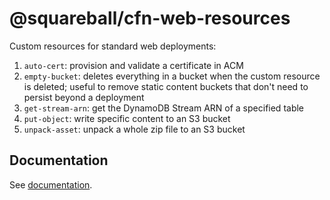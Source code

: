 # @squareball/cfn-web-resources

Custom resources for standard web deployments:

1. `auto-cert`: provision and validate a certificate in ACM
1. `empty-bucket`: deletes everything in a bucket when the custom resource is deleted; useful to remove static content buckets that don't need to persist beyond a deployment
1. `get-stream-arn`: get the DynamoDB Stream ARN of a specified table
1. `put-object`: write specific content to an S3 bucket
1. `unpack-asset`: unpack a whole zip file to an S3 bucket

## Documentation

See [documentation](https://squareballdigital.github.io/cfn-web-resources).
